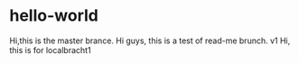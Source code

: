 # hello-world
Hi,this is the master brance.
Hi guys, this is a test of read-me brunch. v1
Hi, this is for localbracht1